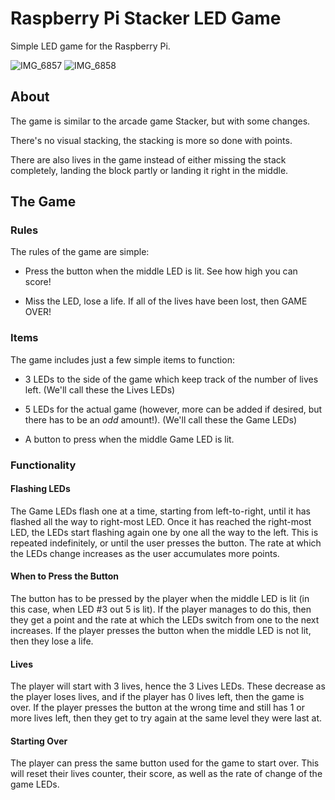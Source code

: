 # Raspberry Pi Stacker LED Game
Simple LED game for the Raspberry Pi.

![IMG_6857](https://github.com/wallenby/pi-LED-game/assets/83599857/84801b08-bed9-493a-a2f0-4c91ec75c09e)
![IMG_6858](https://github.com/wallenby/stacker_pi_game/assets/83599857/4bcf62c6-9668-4fcd-9370-2481a0ec0b5c)


## About
The game is similar to the arcade game Stacker, but with some changes. 

There's no visual stacking, the stacking is more so done with points. 

There are also lives in the game instead of either missing the stack completely, landing the block partly or landing it right in the middle. 




## The Game

### Rules

The rules of the game are simple:

- Press the button when the middle LED is lit. See how high you can score! 

- Miss the LED, lose a life. If all of the lives have been lost, then GAME OVER!



### Items

The game includes just a few simple items to function:

- 3 LEDs to the side of the game which keep track of the number of lives left. (We'll call these the Lives LEDs)

- 5 LEDs for the actual game (however, more can be added if desired, but there has to be an *odd* amount!). (We'll call these the Game LEDs)

- A button to press when the middle Game LED is lit.

### Functionality

#### Flashing LEDs

The Game LEDs flash one at a time, starting from left-to-right, until it has flashed all the way to right-most LED. Once it has reached the right-most LED, the LEDs start flashing again one by one all the way to the left. This is repeated indefinitely, or until the user presses the button. The rate at which the LEDs change increases as the user accumulates more points.

#### When to Press the Button

The button has to be pressed by the player when the middle LED is lit (in this case, when LED #3 out 5 is lit). If the player manages to do this, then they get a point and the rate at which the LEDs switch from one to the next increases. If the player presses the button when the middle LED is not lit, then they lose a life.

#### Lives

The player will start with 3 lives, hence the 3 Lives LEDs. These decrease as the player loses lives, and if the player has 0 lives left, then the game is over. If the player presses the button at the wrong time and still has 1 or more lives left, then they get to try again at the same level they were last at.

#### Starting Over

The player can press the same button used for the game to start over. This will reset their lives counter, their score, as well as the rate of change of the game LEDs.
